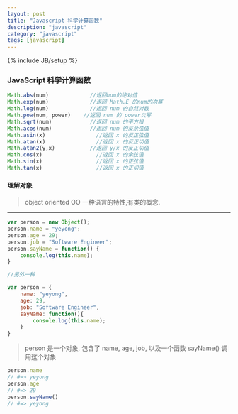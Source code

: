 ```yaml
---
layout: post
title: "Javascript 科学计算函数"
description: "javascript"
category: "javascript"
tags: [javascript]
---
```

{% include JB/setup %}

### JavaScript 科学计算函数

```js
Math.abs(num) 			  //返回num的绝对值
Math.exp(num) 			  //返回 Math.E 的num的次幂
Math.log(num) 		 	  //返回 num 的自然对数
Math.pow(num, power) 	//返回 num 的 power次幂
Math.sqrt(num) 			  //返回 num 的平方根
Math.acos(num) 			  //返回 num 的反余弦值
Math.asin(x) 			    //返回 x 的反正弦值
Math.atan(x) 			    //返回 x 的反正切值
Math.atan2(y,x) 		  //返回 y/x 的反正切值
Math.cos(x) 			    //返回 x 的余弦值
Math.sin(x) 			    //返回 x 的正弦值
Math.tan(x) 			    //返回 x 的正切值
```
#### 理解对象
> object oriented OO 一种语言的特性,有类的概念.

- - -

```js
var person = new Object();
person.name = "yeyong";
person.age = 29;
person.job = "Software Engineer";
person.sayName = function() {
	console.log(this.name);
}

//另外一种

var person = {
	name: "yeyong",
	age: 29,
	job: "Software Engineer",
	sayName: function(){
		console.log(this.name);
	}
}
```
> person 是一个对象, 包含了 name, age, job, 以及一个函数 sayName()
> 调用这个对象

```js
person.name
// #=> yeyong
person.age
// #=> 29
person.sayName()
// #=> yeyong
```


